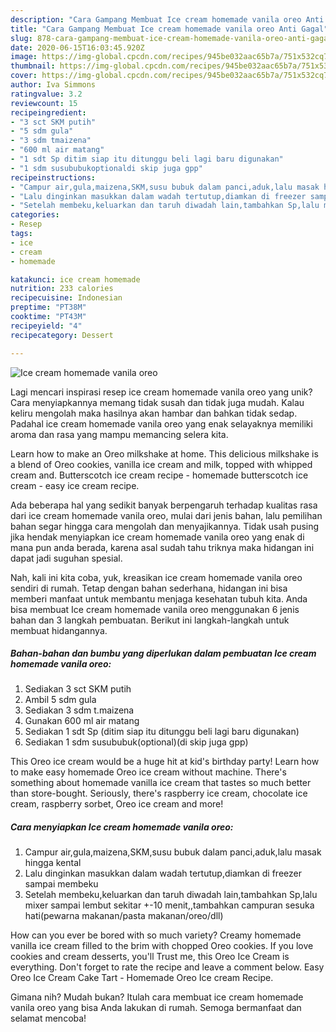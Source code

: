 ```yaml
---
description: "Cara Gampang Membuat Ice cream homemade vanila oreo Anti Gagal"
title: "Cara Gampang Membuat Ice cream homemade vanila oreo Anti Gagal"
slug: 878-cara-gampang-membuat-ice-cream-homemade-vanila-oreo-anti-gagal
date: 2020-06-15T16:03:45.920Z
image: https://img-global.cpcdn.com/recipes/945be032aac65b7a/751x532cq70/ice-cream-homemade-vanila-oreo-foto-resep-utama.jpg
thumbnail: https://img-global.cpcdn.com/recipes/945be032aac65b7a/751x532cq70/ice-cream-homemade-vanila-oreo-foto-resep-utama.jpg
cover: https://img-global.cpcdn.com/recipes/945be032aac65b7a/751x532cq70/ice-cream-homemade-vanila-oreo-foto-resep-utama.jpg
author: Iva Simmons
ratingvalue: 3.2
reviewcount: 15
recipeingredient:
- "3 sct SKM putih"
- "5 sdm gula"
- "3 sdm tmaizena"
- "600 ml air matang"
- "1 sdt Sp ditim siap itu ditunggu beli lagi baru digunakan"
- "1 sdm susububukoptionaldi skip juga gpp"
recipeinstructions:
- "Campur air,gula,maizena,SKM,susu bubuk dalam panci,aduk,lalu masak hingga kental"
- "Lalu dinginkan masukkan dalam wadah tertutup,diamkan di freezer sampai membeku"
- "Setelah membeku,keluarkan dan taruh diwadah lain,tambahkan Sp,lalu mixer sampai lembut sekitar +-10 menit,,tambahkan campuran sesuka hati(pewarna makanan/pasta makanan/oreo/dll)"
categories:
- Resep
tags:
- ice
- cream
- homemade

katakunci: ice cream homemade 
nutrition: 233 calories
recipecuisine: Indonesian
preptime: "PT38M"
cooktime: "PT43M"
recipeyield: "4"
recipecategory: Dessert

---
```



![Ice cream homemade vanila oreo](https://img-global.cpcdn.com/recipes/945be032aac65b7a/751x532cq70/ice-cream-homemade-vanila-oreo-foto-resep-utama.jpg)

Lagi mencari inspirasi resep ice cream homemade vanila oreo yang unik? Cara menyiapkannya memang tidak susah dan tidak juga mudah. Kalau keliru mengolah maka hasilnya akan hambar dan bahkan tidak sedap. Padahal ice cream homemade vanila oreo yang enak selayaknya memiliki aroma dan rasa yang mampu memancing selera kita.

Learn how to make an Oreo milkshake at home. This delicious milkshake is a blend of Oreo cookies, vanilla ice cream and milk, topped with whipped cream and. Butterscotch ice cream recipe - homemade butterscotch ice cream - easy ice cream recipe.

Ada beberapa hal yang sedikit banyak berpengaruh terhadap kualitas rasa dari ice cream homemade vanila oreo, mulai dari jenis bahan, lalu pemilihan bahan segar hingga cara mengolah dan menyajikannya. Tidak usah pusing jika hendak menyiapkan ice cream homemade vanila oreo yang enak di mana pun anda berada, karena asal sudah tahu triknya maka hidangan ini dapat jadi suguhan spesial.


Nah, kali ini kita coba, yuk, kreasikan ice cream homemade vanila oreo sendiri di rumah. Tetap dengan bahan sederhana, hidangan ini bisa memberi manfaat untuk membantu menjaga kesehatan tubuh kita. Anda bisa membuat Ice cream homemade vanila oreo menggunakan 6 jenis bahan dan 3 langkah pembuatan. Berikut ini langkah-langkah untuk membuat hidangannya.

<!--inarticleads1-->

##### Bahan-bahan dan bumbu yang diperlukan dalam pembuatan Ice cream homemade vanila oreo:

1. Sediakan 3 sct SKM putih
1. Ambil 5 sdm gula
1. Sediakan 3 sdm t.maizena
1. Gunakan 600 ml air matang
1. Sediakan 1 sdt Sp (ditim siap itu ditunggu beli lagi baru digunakan)
1. Sediakan 1 sdm susububuk(optional)(di skip juga gpp)


This Oreo ice cream would be a huge hit at kid&#39;s birthday party! Learn how to make easy homemade Oreo ice cream without machine. There&#39;s something about homemade vanilla ice cream that tastes so much better than store-bought. Seriously, there&#39;s raspberry ice cream, chocolate ice cream, raspberry sorbet, Oreo ice cream and more! 

<!--inarticleads2-->

##### Cara menyiapkan Ice cream homemade vanila oreo:

1. Campur air,gula,maizena,SKM,susu bubuk dalam panci,aduk,lalu masak hingga kental
1. Lalu dinginkan masukkan dalam wadah tertutup,diamkan di freezer sampai membeku
1. Setelah membeku,keluarkan dan taruh diwadah lain,tambahkan Sp,lalu mixer sampai lembut sekitar +-10 menit,,tambahkan campuran sesuka hati(pewarna makanan/pasta makanan/oreo/dll)


How can you ever be bored with so much variety? Creamy homemade vanilla ice cream filled to the brim with chopped Oreo cookies. If you love cookies and cream desserts, you&#39;ll Trust me, this Oreo Ice Cream is everything. Don&#39;t forget to rate the recipe and leave a comment below. Easy Oreo Ice Cream Cake Tart - Homemade Oreo Ice cream Recipe. 

Gimana nih? Mudah bukan? Itulah cara membuat ice cream homemade vanila oreo yang bisa Anda lakukan di rumah. Semoga bermanfaat dan selamat mencoba!
